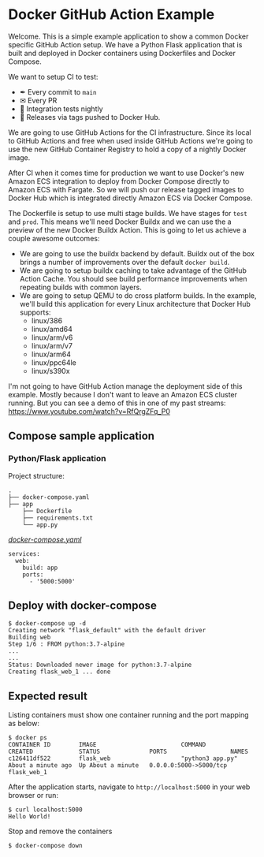 # Docker GitHub Action Example

Welcome. This is a simple example application to show a common Docker specific
GitHub Action setup. We have a Python Flask application that is built and
deployed in Docker containers using Dockerfiles and Docker Compose.

We want to setup CI to test:

- ✒ Every commit to `main`
- ✉ Every PR
- 🌃 Integration tests nightly
- 🐳 Releases via tags pushed to Docker Hub.

We are going to use GitHub Actions for the CI infrastructure. Since its local to
GitHub Actions and free when used inside GitHub Actions we're going to use the
new GitHub Container Registry to hold a copy of a nightly Docker image.

After CI when it comes time for production we want to use Docker's new Amazon
ECS integration to deploy from Docker Compose directly to Amazon ECS with
Fargate. So we will push our release tagged images to Docker Hub which is
integrated directly Amazon ECS via Docker Compose.

The Dockerfile is setup to use multi stage builds. We have stages for `test` and
`prod`. This means we'll need Docker Buildx and we can use the a preview of the
new Docker Buildx Action. This is going to let us achieve a couple awesome outcomes:

- We are going to use the buildx backend by default. Buildx out of the box brings a
  number of improvements over the default `docker build`.
- We are going to setup buildx caching to take advantage of the GitHub Action Cache.
  You should see build performance improvements when repeating builds with common
  layers.
- We are going to setup QEMU to do cross platform builds. In the example, we'll
  build this application for every Linux architecture that Docker Hub supports:
  - linux/386
  - linux/amd64
  - linux/arm/v6
  - linux/arm/v7
  - linux/arm64
  - linux/ppc64le
  - linux/s390x

I'm not going to have GitHub Action manage the deployment side of this example.
Mostly because I don't want to leave an Amazon ECS cluster running. But you can
see a demo of this in one of my past streams: https://www.youtube.com/watch?v=RfQrgZFq_P0

## Compose sample application

### Python/Flask application

Project structure:

```
.
├── docker-compose.yaml
├── app
    ├── Dockerfile
    ├── requirements.txt
    └── app.py

```

[_docker-compose.yaml_](docker-compose.yaml)

```
services:
  web:
    build: app
    ports:
      - '5000:5000'
```

## Deploy with docker-compose

```
$ docker-compose up -d
Creating network "flask_default" with the default driver
Building web
Step 1/6 : FROM python:3.7-alpine
...
...
Status: Downloaded newer image for python:3.7-alpine
Creating flask_web_1 ... done

```

## Expected result

Listing containers must show one container running and the port mapping as below:

```
$ docker ps
CONTAINER ID        IMAGE                        COMMAND                  CREATED             STATUS              PORTS                  NAMES
c126411df522        flask_web                    "python3 app.py"         About a minute ago  Up About a minute   0.0.0.0:5000->5000/tcp flask_web_1
```

After the application starts, navigate to `http://localhost:5000` in your web browser or run:

```
$ curl localhost:5000
Hello World!
```

Stop and remove the containers

```
$ docker-compose down
```

